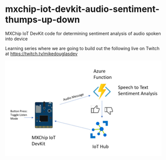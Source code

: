 # mxchip-iot-devkit-audio-sentiment-thumps-up-down
MXChip IoT DevKit code for determining sentiment analysis of audio spoken into device

Learning series where we are going to build out the following live on Twitch at https://twitch.tv/mikedouglasdev

![](images/audio-sentiment-design.jpg)
